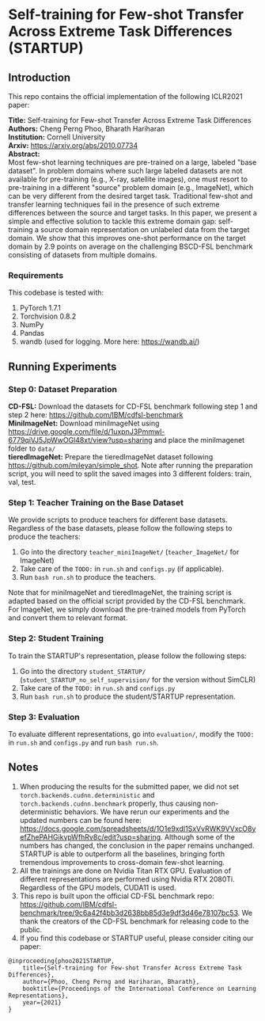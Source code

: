# Self-training for Few-shot Transfer Across Extreme Task Differences (STARTUP)

## Introduction
This repo contains the official implementation of the following ICLR2021 paper:

**Title:** Self-training for Few-shot Transfer Across Extreme Task Differences  
**Authors:** Cheng Perng Phoo, Bharath Hariharan  
**Institution:** Cornell University  
**Arxiv:** https://arxiv.org/abs/2010.07734  
**Abstract:**  
Most few-shot learning techniques are pre-trained on a large, labeled "base dataset". In problem domains where such large labeled datasets are not available for pre-training (e.g., X-ray, satellite images), one must resort to pre-training in a different "source" problem domain (e.g., ImageNet), which can be very different from the desired target task. Traditional few-shot and transfer learning techniques fail in the presence of such extreme differences between the source and target tasks. In this paper, we present a simple and effective solution to tackle this extreme domain gap: self-training a source domain representation on unlabeled data from the target domain. We show that this improves one-shot performance on the target domain by 2.9 points on average on the challenging BSCD-FSL benchmark consisting of datasets from multiple domains.

### Requirements
This codebase is tested with:  
1. PyTorch 1.7.1
2. Torchvision 0.8.2
3. NumPy 
4. Pandas
5. wandb (used for logging. More here: https://wandb.ai/)




## Running Experiments 
### Step 0: Dataset Preparation
**CD-FSL:** Download the datasets for CD-FSL benchmark following step 1 and step 2 here: https://github.com/IBM/cdfsl-benchmark  
**MiniImageNet:** Download miniImageNet using https://drive.google.com/file/d/1uxpnJ3Pmmwl-6779qiVJ5JpWwOGl48xt/view?usp=sharing and place the miniImagenet folder to `data/`  
**tieredImageNet:** Prepare the tieredImageNet dataset following https://github.com/mileyan/simple_shot. Note after running the preparation script, you will need to split the saved images into 3 different folders: train, val, test. 

### Step 1: Teacher Training on the Base Dataset
We provide scripts to produce teachers for different base datasets. Regardless of the base datasets, please follow the following steps to produce the teachers:
1. Go into the directory `teacher_miniImageNet/` (`teacher_ImageNet/` for ImageNet)
2. Take care of the `TODO:` in  `run.sh` and `configs.py` (if applicable). 
3. Run `bash run.sh` to produce the teachers. 

Note that for miniImageNet and tieredImageNet, the training script is adapted based on the official script provided by the CD-FSL benchmark. For ImageNet, we simply download the pre-trained models from PyTorch and convert them to relevant format. 

### Step 2: Student Training
To train the STARTUP's representation, please follow the following steps:
1. Go into the directory `student_STARTUP/` (`student_STARTUP_no_self_supervision/` for the version without SimCLR)
2. Take care of the `TODO:` in  `run.sh` and `configs.py` 
3. Run `bash run.sh` to produce the student/STARTUP representation. 

### Step 3: Evaluation
To evaluate different representations, go into `evaluation/`, modify the  `TODO:` in  `run.sh` and `configs.py` and run `bash run.sh`. 


## Notes 
1. When producing the results for the submitted paper, we did not set `torch.backends.cudnn.deterministic` and `torch.backends.cudnn.benchmark` properly, thus causing non-deterministic behaviors. We have rerun our experiments and the updated numbers can be found here: https://docs.google.com/spreadsheets/d/1O1e9xdI1SxVvRWK9VVxcO8yefZhePAHGikypWfhRv8c/edit?usp=sharing. Although some of the numbers has changed, the conclusion in the paper remains unchanged. STARTUP is able to outperform all the baselines, bringing forth tremendous improvements to cross-domain few-shot learning. 
2. All the trainings are done on Nvidia Titan RTX GPU. Evaluation of different representations are performed using Nvidia RTX 2080Ti. Regardless of the GPU models, CUDA11 is used.  
3. This repo is built upon the official CD-FSL benchmark repo: https://github.com/IBM/cdfsl-benchmark/tree/9c6a42f4bb3d2638bb85d3e9df3d46e78107bc53. We thank the creators of the CD-FSL benchmark for releasing code to the public. 
4. If you find this codebase or STARTUP useful, please consider citing our paper: 
```
@inproceeding{phoo2021STARTUP,
    title={Self-training for Few-shot Transfer Across Extreme Task Differences},
    author={Phoo, Cheng Perng and Hariharan, Bharath},
    booktitle={Proceedings of the International Conference on Learning Representations},
    year={2021}
}
```
